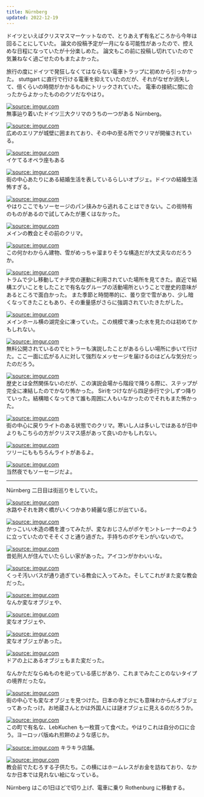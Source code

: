 ```yaml
---
title: Nürnberg
updated: 2022-12-19
---
```


ドイツといえばクリスマスマーケットなので、とりあえず有名どころから今年は回ることにしていた。
論文の投稿予定が一月になる可能性があったので、控えめな日程になっていたが十分楽しめた。
論文もこの前に投稿し切れていたので気兼ねなく過ごせたのもまたよかった。

旅行の度にドイツで発狂しなくてはならない電車トラップに初めから引っかかった。
stuttgart に直行で行ける電車を抑えていたのだが、それがなぜか消失して、倍くらいの時間がかかるものにトリックされていた。
電車の接続に間に合ったからよかったもののクソだなやはり。

<a href="https://imgur.com/gnKQvzF"><img src="https://i.imgur.com/gnKQvzF.jpg" title="source: imgur.com" /></a>  
無事辿り着いたドイツ三大クリマのうちの一つがある Nürnberg。

<a href="https://imgur.com/L9HiCuP"><img src="https://i.imgur.com/L9HiCuP.jpg" title="source: imgur.com" /></a>  
広めのエリアが城壁に囲まれており、その中の至る所でクリマが開催されている。

<a href="https://imgur.com/moBFM7i"><img src="https://i.imgur.com/moBFM7i.jpg" title="source: imgur.com" /></a>  
イケてるオペラ座もある

<a href="https://imgur.com/IPZSxuv"><img src="https://i.imgur.com/IPZSxuv.jpg" title="source: imgur.com" /></a>  
街の中心あたりにある結婚生活を表しているらしいオブジェ。ドイツの結婚生活怖すぎる。

<a href="https://imgur.com/I80PL3P"><img src="https://i.imgur.com/I80PL3P.jpg" title="source: imgur.com" /></a>  
やはりここでもソーセージのパン挟みから逃れることはできない。この街特有のものがあるので試してみたが悪くはなかった。

<a href="https://imgur.com/LXvIFGI"><img src="https://i.imgur.com/LXvIFGI.jpg" title="source: imgur.com" /></a>  
メインの教会とその前のクリマ。

<a href="https://imgur.com/MbyTkGw"><img src="https://i.imgur.com/MbyTkGw.jpg" title="source: imgur.com" /></a>  
この何かわからん建物、雪がめっちゃ溜まりそうな構造だが大丈夫なのだろうか。

<a href="https://imgur.com/LboJMOn"><img src="https://i.imgur.com/LboJMOn.jpg" title="source: imgur.com" /></a>  
トラムで少し移動してナチ党の運動に利用されていた場所を見てきた。直近で結構エグいことをしたことで有名なグループの活動場所ということで歴史的意味があるところで面白かった。
また季節と時間帯的に、曇り空で雪があり、少し暗くなってきたこともあり、その重量感がさらに強調されていたきたがした。

<a href="https://imgur.com/t5tguVF"><img src="https://i.imgur.com/t5tguVF.jpg" title="source: imgur.com" /></a>  
メインホール横の湖完全に凍っていた。この規模で凍った水を見たのは初めてかもしれない。

<a href="https://imgur.com/JK9yWVD"><img src="https://i.imgur.com/JK9yWVD.jpg" title="source: imgur.com" /></a>  
無料公開されているのでヒトラーも演説したことがあるらしい場所に歩いて行けた。ここ一面に広がる人に対して強烈なメッセージを届けるのはどんな気分だったのだろう。

<a href="https://imgur.com/k9suatk"><img src="https://i.imgur.com/k9suatk.jpg" title="source: imgur.com" /></a>  
歴史とは全然関係ないのだが、この演説会場から階段で降りる際に、ステップが完全に凍結したのでかなり怖かった。
Siriをつけながら四足歩行で少しずつ降りていった。結構暗くなってきて誰も周囲に人もいなかったのでそれもまた怖かった。

<a href="https://imgur.com/lbOISfX"><img src="https://i.imgur.com/lbOISfX.jpg" title="source: imgur.com" /></a>  
街の中心に戻りライトのある状態でのクリマ。寒いし人は多いしではあるが日中よりもこちらの方がクリスマス感があって良いのかもしれない。

<a href="https://imgur.com/HB8Xh5g"><img src="https://i.imgur.com/HB8Xh5g.jpg" title="source: imgur.com" /></a>  
ツリーにももちろんライトがあるよ。

<a href="https://imgur.com/ZUIpmDC"><img src="https://i.imgur.com/ZUIpmDC.jpg" title="source: imgur.com" /></a>  
当然夜でもソーセージだよ。

---

Nürnberg 二日目は街巡りをしていた。

<a href="https://imgur.com/Cvwlnfy"><img src="https://i.imgur.com/Cvwlnfy.jpg" title="source: imgur.com" /></a>  
水路やそれを跨ぐ橋がいくつかあり綺麗な感じが出ている。

<a href="https://imgur.com/taCXsWx"><img src="https://i.imgur.com/taCXsWx.jpg" title="source: imgur.com" /></a>  
かっこいい木造の橋を渡ってみたが、変なおじさんがポケモントレーナーのように立っていたのでそそくさと通り過ぎた。手持ちのポケモンがいないので。

<a href="https://imgur.com/kJAmrMy"><img src="https://i.imgur.com/kJAmrMy.jpg" title="source: imgur.com" /></a>  
昔処刑人が住んでいたらしい家があった。アイコンがかわいいな。

<a href="https://imgur.com/iQktSEm"><img src="https://i.imgur.com/iQktSEm.jpg" title="source: imgur.com" /></a>  
くっそ汚いバスが通り過ぎている教会に入ってみた。そしてこれがまた変な教会だった。

<a href="https://imgur.com/sGEcO2l"><img src="https://i.imgur.com/sGEcO2l.jpg" title="source: imgur.com" /></a>  
なんか変なオブジェや、

<a href="https://imgur.com/IIccHF3"><img src="https://i.imgur.com/IIccHF3.jpg" title="source: imgur.com" /></a>  
変なオブジェや、

<a href="https://imgur.com/tevWy1Y"><img src="https://i.imgur.com/tevWy1Y.jpg" title="source: imgur.com" /></a>  
変なオブジェがあった。

<a href="https://imgur.com/mC4IhOA"><img src="https://i.imgur.com/mC4IhOA.jpg" title="source: imgur.com" /></a>  
ドアの上にあるオブジェもまた変だった。

なんかただならぬものを祀っている感じがあり、これまでみたことのないタイプの境界だったな。

<a href="https://imgur.com/2XuctoK"><img src="https://i.imgur.com/2XuctoK.jpg" title="source: imgur.com" /></a>  
街の中心でも変なオブジェを見つけた。日本の寺とかにも意味わからんオブジェってあったっけ。お地蔵さんとかは外国人には謎オブジェに見えるのだろうか。

<a href="https://imgur.com/CSo7LRe"><img src="https://i.imgur.com/CSo7LRe.jpg" title="source: imgur.com" /></a>  
この町で有名な、LebKuchen も一枚買って食べた。やはりこれは自分の口に合う。ヨーロッパ版ぬれ煎餅のような感じか。

<a href="https://imgur.com/75VJZux"><img src="https://i.imgur.com/75VJZux.jpg" title="source: imgur.com" /></a>
キラキラ店舗。

<a href="https://imgur.com/9LvcnDB"><img src="https://i.imgur.com/9LvcnDB.jpg" title="source: imgur.com" /></a>  
教会前でたむろする子供たち。この横にはホームレスがお金を訪ねており、なかなか日本では見れない絵になっている。

Nürnberg はこの1日ほどで切り上げ、電車に乗り Rothenburg に移動する。
